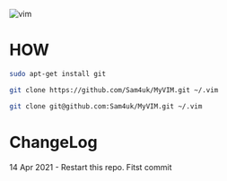 
![vim](https://upload.wikimedia.org/wikipedia/commons/9/9f/Vimlogo.svg)

# HOW

```zsh
sudo apt-get install git
```

```zsh
git clone https://github.com/Sam4uk/MyVIM.git ~/.vim
```

```zsh
git clone git@github.com:Sam4uk/MyVIM.git ~/.vim
```

# ChangeLog

14 Apr 2021 - Restart this repo. Fitst commit
